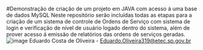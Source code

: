 #Demonstração de criação de um projeto em JAVA com acesso á uma base de dados MySQL
Neste repositório serão incluídas todas as etapas para a criação de um sistema de controle de Ordens de Serviço com sistema de login e verificação de nível de usuário logado dentro do sistema, além de prover acesso á emissão de relatórios das ordens de serviços geradas.
![image](https://user-images.githubusercontent.com/65031404/130140130-ec0d2677-ada1-4fb2-9b52-d39507c40e5c.png)
Eduardo Costa de Oliveira - Eduardo.Oliveira319@etec.sp.gov.br
